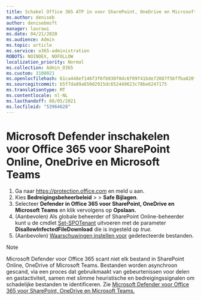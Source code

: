 ```yaml
---
title: Schakel Office 365 ATP in voor SharePoint, OneDrive en Microsoft Teams
ms.author: deniseb
author: denisebmsft
manager: laurawi
ms.date: 04/21/2020
ms.audience: Admin
ms.topic: article
ms.service: o365-administration
ROBOTS: NOINDEX, NOFOLLOW
localization_priority: Normal
ms.collection: Admin_O365
ms.custom: 3100021
ms.openlocfilehash: 61ca448ef146f3f6fb930f0dc6f09f41bde72087f56ffba820f0a2d517cddb31
ms.sourcegitcommit: b5f7da89a650d2915dc652449623c78be6247175
ms.translationtype: MT
ms.contentlocale: nl-NL
ms.lasthandoff: 08/05/2021
ms.locfileid: "53964628"
---
```

# <a name="enable-microsoft-defender-for-office-365-for-sharepoint-online-onedrive-and-microsoft-teams"></a>Microsoft Defender inschakelen voor Office 365 voor SharePoint Online, OneDrive en Microsoft Teams

1. Ga naar https://protection.office.com en meld u aan.
2. Kies **Bedreigingsbeheerbeleid**  >    >  **Safe Bijlagen**.
3. Selecteer **Defender in Office 365 voor SharePoint, OneDrive en Microsoft Teams** en klik vervolgens op **Opslaan.**
4. (Aanbevolen) Als globale beheerder of SharePoint Online-beheerder kunt u de cmdlet [Set-SPOTenant](/powershell/module/sharepoint-online/Set-SPOTenant?view=sharepoint-ps) uitvoeren met de parameter **DisallowInfectedFileDownload** die is ingesteld op *true.*
5. (Aanbevolen) [Waarschuwingen instellen voor](/microsoft-365/security/office-365-security/turn-on-atp-for-spo-odb-and-teams#set-up-alerts-for-detected-files) gedetecteerde bestanden.

> [!NOTE]
> Microsoft Defender voor Office 365 scant niet elk bestand in SharePoint Online, OneDrive of Microsoft Teams. Bestanden worden asynchroon gescand, via een proces dat gebruikmaakt van gebeurtenissen voor delen en gastactiviteit, samen met slimme heuristische en bedreigingssignalen om schadelijke bestanden te identificeren. Zie [Microsoft Defender voor Office 365 voor SharePoint, OneDrive en Microsoft Teams.](/microsoft-365/security/office-365-security/atp-for-spo-odb-and-teams)